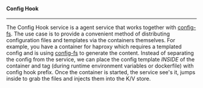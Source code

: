 #### **Config Hook** 
-----

The Config Hook service is a agent service that works together with [config-fs](github.com/gambol99/config-fs). The use case is to provide a convenient method of distributing configuration files and templates via the containers themselves. For example, you have a container for haproxy which requires a templated config and is using [config-fs](github.com/gambol99/config-fs) to generate the content. Instead of separating the config from the service, we can place the config template *INSIDE* of the container and tag (during runtime environment variables or dockerfile) with config hook prefix. Once the container is started, the service see's it, jumps inside to grab the files and injects them into the K/V store. 

